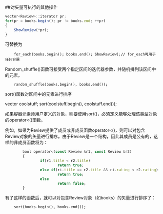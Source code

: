 ##对矢量可执行的其他操作

```javascript
vector<Review>::iterator pr;
for(pr = books.begin(); pr != books.end; ++pr)
{
    ShowReview(*pr);
}
```
可替换为

        for_each(books.begin(); books.end(); ShowReview);// for_each可用于任何容器


Random_shuffle()函数可接受两个指定区间的迭代器参数，并随机排列该区间中的元素。

        random_shuffle(books.begin(), books.end());
        
sort()函数对区间中的元素进行排序

vector<int> coolstuff;
sort(coolstuff.begin(), coolstuff.end());

如果容器元素师用户定义的对象，则要使用sort()，必须定义能够处理该类型对象的operator<()函数。

例如，如果为Review提供了成员或非成员函数operator<()，则可以对包含Review对象的矢量进行排序。由于Review是一个结构，因此其成员是公有的，这样的非成员函数将为：

```javascript
        bool operator<(const Review &r1, const Review &r2)
        {
                if(r1.title < r2.title)
                        return true;
                else if(ri.title == r2.title && ri.rating < r2.rating)
                        return true;
                else 
                        return false;
        }
```

有了这样的函数后，就可以对包含Review对象（如books）的矢量进行排序了：

        sort(books.begin(), books.end());